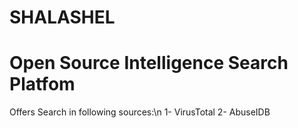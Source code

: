 # SHALASHEL

# Open Source Intelligence Search Platfom

Offers Search in following sources:\n
1- VirusTotal
2- AbuseIDB

